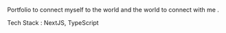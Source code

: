 Portfolio to connect myself to the world and the world to connect with me .

Tech Stack : NextJS, TypeScript
